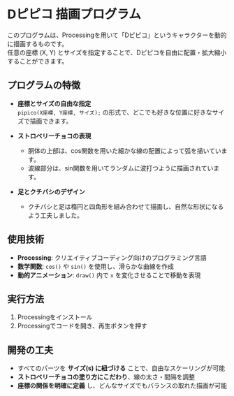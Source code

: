 # Dピピコ 描画プログラム  

このプログラムは、Processingを用いて「Dピピコ」というキャラクターを動的に描画するものです。  
任意の座標 (X, Y) とサイズを指定することで、Dピピコを自由に配置・拡大縮小することができます。  

## プログラムの特徴  

- **座標とサイズの自由な指定**  
  `pipico(X座標, Y座標, サイズ);` の形式で、どこでも好きな位置に好きなサイズで描画できます。  

- **ストロベリーチョコの表現**  
  - 胴体の上部は、cos関数を用いた細かな線の配置によって弧を描いています。  
  - 波線部分は、sin関数を用いてランダムに波打つように描画されています。  

- **足とクチバシのデザイン**  
  - クチバシと足は楕円と四角形を組み合わせて描画し、自然な形状になるよう工夫しました。  

## 使用技術  

- **Processing**: クリエイティブコーディング向けのプログラミング言語  
- **数学関数**: `cos()` や `sin()` を使用し、滑らかな曲線を作成  
- **動的アニメーション**: `draw()` 内で `x` を変化させることで移動を表現  

## 実行方法  

1. Processingをインストール  
2. Processingでコードを開き、再生ボタンを押す  

## 開発の工夫  

- すべてのパーツを **サイズ(s) に紐づける** ことで、自由なスケーリングが可能  
- **ストロベリーチョコの塗り方にこだわり**、線の太さ・間隔を調整  
- **座標の関係を明確に定義** し、どんなサイズでもバランスの取れた描画が可能  
